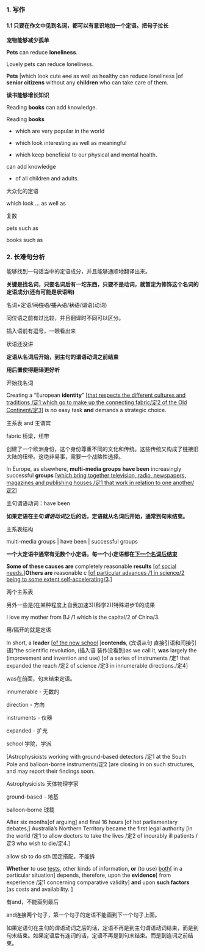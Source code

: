 ### 1. 写作

#### 1.1 只要在作文中见到名词，都可以有意识地加一个定语。把句子拉长

**宠物能够减少孤单**

**Pets** can reduce **loneliness**.

Lovely pets can reduce loneliness.

**Pets** |which look cute ~~and~~ as well as healthy   can reduce loneliness |of  **senior citizens** without any **children** who can take care of them.



**读书能够增长知识**

Reading **books** can add knowledge.

Reading **books** 

- which are very popular in the world 

- which look interesting as well as meaningful 

- which keep beneficial to our physical and mental health.

can add knowledge

- of all children and adults.

大众化的定语

which look ... as well as

复数

pets such as

books such as 

### 2. 长难句分析

能够找到一句话当中的定语成分，并且能够通顺地翻译出来。

**关键是找名词，只要名词后有一坨东西，只要不是动词，就暂定为修饰这个名词的定语成分(还有可能是状语哟)**

名词+定语/~~同位语~~/~~插入语~~/~~状语~~/谓语(动词)

同位语之前有过比较，并且翻译时不同可以区分。

插入语前有逗号，一眼看出来

状语还没讲

**定语从名词后开始，到主句的谓语动词之前结束**

**用后置使得翻译更好听**

开始找名词

Creating a “European **identity**” \[<u>that respects the different cultures and traditions /定1 which go to make up the connecting fabric/定2 of the Old Continent/定3</u>\] is no easy task **and** demands a strategic choice.

 主系表 and 主谓宾

fabric 桥梁，纽带

创建了一个欧洲身份，这个身份尊重不同的文化和传统。这些传统又构成了链接旧大陆的纽带。这绝非易事，需要一个战略性选择。

In Europe, as elsewhere, **multi-media groups** **have been** increasingly successful **groups** \[<u>which bring together television, radio, newspapers, magazines and publishing houses /定1 that work in relation to one another/定2</u>\]

主句谓语动词：have been

**如果定语在主句*谓语动词*之后的话，定语就从名词后开始，通常到句末结束。**

主系表结构

multi-media groups |  have been |  successful  groups





**一个大定语中通常有无数个小定语。每一个小定语都在<u>下一个名词后结束</u>**

**Some of these causes are** completely reasonable **results** [<u>of social needs.</u>]**Others are** reasonable c [<u>of particular advances /1 in science/2 being to some extent self-accelerating/3</u>.]

两个主系表

另外一些是(在某种程度上自我加速3)(科学2)(特殊进步1)的成果



I love my mother  from BJ /1 which is the capital/2 of China/3.

用/隔开的就是定语



In short, a **leader** [<u>of the new school</u> ]**contends**, (宾语从句 直接引语和间接引语)“the scientific revolution, (插入语 装作没看到)as we call it, **was** largely the (improvement and invention and use) [of a series of instruments /定1 that expanded the reach  /定2 of science /定3 in  innumerable directions./定4]

was在前面，句末结束定语。

innumerable - 无数的

direction - 方向

instruments - 仪器

expanded - 扩充

school 学院，学派



[Astrophysicists working with ground-based detectors /定1 at the South Pole and balloon-borne instruments/定2 ]are closing in on such structures, and may report their findings soon.

Astrophysicists 天体物理学家

ground-based - 地基

 balloon-borne 球载





After six months[of arguing] and final 16 hours [of hot parliamentary debates,] Australia’s Northern Territory became the first legal authority [in the world /定1  to allow doctors to take the lives /定2 of incurably ill patients /定3 who wish to die/定4.]

allow sb to do sth 固定搭配，不能拆





**Whether** to use <u>tests</u>, other kinds of information, **or** (to use) <u>both</u>[ in a particular situation] depends, therefore, upon the **evidence**[ from experience /定1 concerning comparative validity] **and** upon **such factors** [as costs and availability. ]

有and，不能画到最后

and连接两个句子，第一个句子的定语不能画到下一个句子上面。

如果定语句在主句的谓语动词之后的话，定语不再是到主句谓语动词结束，而是到句末结束。如果定语后有连词的话，定语不再是到句末结束。而是到连词之前结束。